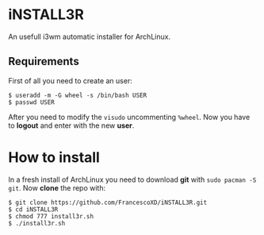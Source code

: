 # iNSTALL3R
An usefull i3wm automatic installer for ArchLinux.

## Requirements
First of all you need to create an user:
```
$ useradd -m -G wheel -s /bin/bash USER
$ passwd USER
```
After you need to modify the ```visudo``` uncommenting ```%wheel```. Now you have to **logout** and enter with the new **user**.

# How to install
In a fresh install of ArchLinux you need to download **git** with ```sudo pacman -S git```.
Now **clone** the repo with: 
```
$ git clone https://github.com/FrancescoXD/iNSTALL3R.git
$ cd iNSTALL3R
$ chmod 777 install3r.sh
$ ./install3r.sh
```
